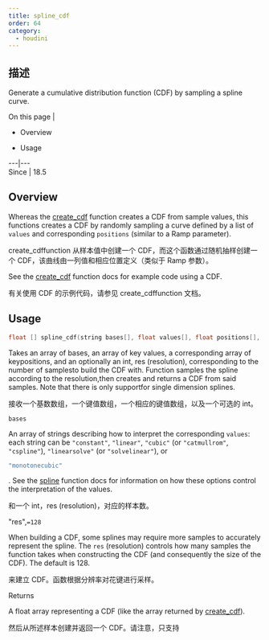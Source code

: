 ```yaml
---
title: spline_cdf
order: 64
category:
  - houdini
---
```

    
## 描述

Generate a cumulative distribution function (CDF) by sampling a spline curve.

On this page |

- Overview

- Usage

---|---  
Since | 18.5

## Overview

Whereas the [create_cdf](create_cdf.html "Creates a cumulative distribution
function (CDF) from an array of probability density function (PDF)
values.") function creates a CDF from sample values, this functions creates a
CDF by randomly sampling a curve defined by a list of `values` and
corresponding `positions` (similar to a Ramp parameter).

create_cdffunction 从样本值中创建一个 CDF，而这个函数通过随机抽样创建一个 CDF，该曲线由一列值和相应位置定义（类似于 Ramp 参数）。

See the [create_cdf](create_cdf.html "Creates a cumulative distribution
function (CDF) from an array of probability density function (PDF)
values.") function docs for example code using a CDF.

有关使用 CDF 的示例代码，请参见 create_cdffunction 文档。

## Usage

```c
float [] spline_cdf(string bases[], float values[], float positions[], ...)
```

Takes an array of bases, an array of key values, a corresponding array of
keypositions, and an optionally an int, res (resolution), corresponding to the
number of samplesto build the CDF with. Function samples the spline according
to the resolution,then creates and returns a CDF from said samples. Note that
there is only supportfor single dimension splines.

接收一个基数数组，一个键值数组，一个相应的键值数组，以及一个可选的 int。

`bases`

An array of strings describing how to interpret the corresponding `values`:
each string can be `"constant"`, `"linear"`, `"cubic"` (or `"catmullrom"`,
`"cspline"`), `"linearsolve"` (or `"solvelinear"`), or

```c
"monotonecubic"
```

. See
the [spline](spline.html "Samples a value along a polyline or spline curve.")
function docs for information on how these options control the interpretation
of the values.

和一个 int，res (resolution)，对应的样本数。

"res",`=128`

When building a CDF, some splines may require more samples to accurately
represent the spline. The `res` (resolution) controls how many samples the
function takes when constructing the CDF (and consequently the size of the
CDF). The default is 128.

来建立 CDF。函数根据分辨率对花键进行采样。

Returns

A float array representing a CDF (like the array returned by
[create_cdf](create_cdf.html "Creates a cumulative distribution function
(CDF) from an array of probability density function (PDF) values.")).

然后从所述样本创建并返回一个 CDF。请注意，只支持
